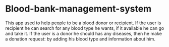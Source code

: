# Blood-bank-management-system 
This app used to help people to be a blood donor or recipient.
If the user is recipient he can search for any blood type he wants, if it available he can go and take it.
If the user is a donor he should has any diseases, then he make a donation request: by adding his blood type and information about him.
